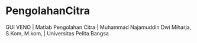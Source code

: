 # PengolahanCitra
GUI VENO | Matlab Pengolahan Citra | Muhammad Najamuddin Dwi Miharja, S.Kom, M.kom, | Universitas Pelita Bangsa
